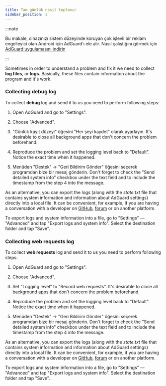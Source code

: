 ```yaml
---
title: Tam günlük nasıl toplanır
sidebar_position: 2
---
```


:::note

Bu makale, cihazınızı sistem düzeyinde koruyan çok işlevli bir reklam engelleyici olan Android için AdGuard'ı ele alır. Nasıl çalıştığını görmek için [AdGuard uygulamasını indirin](https://adguard.com/download.html?auto=true)

:::

Sometimes in order to understand a problem and fix it we need to collect **log files**, or **logs**. Basically, these files contain information about the program and it's work.

### Collecting debug log

To collect **debug** log and send it to us you need to perform following steps:

1. Open AdGuard and go to "Settings".

2. Choose "Advanced".

3. "Günlük kayıt düzeyi" öğesini "Her şeyi kaydet" olarak ayarlayın. It's desirable to close all background apps that don't concern the problem beforehand.

4. Reproduce the problem and set the logging level back to "Default". Notice the exact time when it happened.

5. Menüden "Destek" → "Geri Bildirim Gönder" öğesini seçerek programdan bize bir mesaj gönderin. Don't forget to check the "Send detailed system info" checkbox under the text field and to include the timestamp from the step 4 into the message.

As an alternative, you can export the logs (along with the *state.txt* file that contains system information and information about AdGuard settings) directly into a local file. It can be convenient, for example, if you are having a conversation with a developer on [GitHub](https://github.com/AdguardTeam/AdguardForAndroid/issues), [forum](https://forum.adguard.com/) or on another platform.

To export logs and system information into a file, go to "Settings" — "Advanced" and tap "Export logs and system info". Select the destination folder and tap "Save".

### Collecting web requests log

To collect **web requests** log and send it to us you need to perform following steps:

1. Open AdGuard and go to "Settings".

2. Choose "Advanced".

3. Set "Logging level" to "Record web requests". It's desirable to close all background apps that don't concern the problem beforehand.

4. Reproduce the problem and set the logging level back to "Default". Notice the exact time when it happened.

5. Menüden "Destek" → "Geri Bildirim Gönder" öğesini seçerek programdan bize bir mesaj gönderin. Don't forget to check the "Send detailed system info" checkbox under the text field and to include the timestamp from the step 4 into the message.

As an alternative, you can export the logs (along with the *state.txt* file that contains system information and information about AdGuard settings) directly into a local file. It can be convenient, for example, if you are having a conversation with a developer on [GitHub](https://github.com/AdguardTeam/AdguardForAndroid/issues), [forum](https://forum.adguard.com/) or on another platform.

To export logs and system information into a file, go to "Settings" — "Advanced" and tap "Export logs and system info". Select the destination folder and tap "Save".
